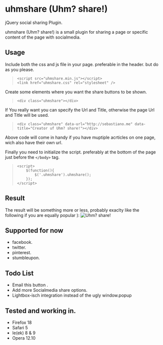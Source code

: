 uhmshare (Uhm? share!)
========

jQuery social sharing Plugin.

uhmshare (Uhm? share!) is a small plugin for sharing a page or specific content of the page with socialmedia. 

Usage
-------------
Include both the css and js file in your page. preferable in the header. but do as you please.
>     <script src="uhmshare.min.js"></script>
>     <link href="uhmshare.css" rel="stylesheet" />

Create some elements where you want the share buttons to be shown.
>     <div class="uhmshare"></div>

If You really want you can specify the Url and Title, otherwise the page Url and Title will be used.
>     <div class="uhmshare" data-url="http://sebastiano.me" data-title="Creator uf Uhm? share!"></div>

Above code will come in handy if you have muptiple acrticles on one page, wich also have their own url.

Finally you need to initialize the script. preferably at the bottom of the page just before the <code>&lt;/body&gt;</code> tag.
>     <script>
>         $(function(){
>             $('.uhmshare').uhmshare();
>         });
>     </script>

Result 
-------------
The result will be something more or less, probably exaclty like the following if you are equally popular ):
![Uhm? share!](http://sebastiano.me/wp-content/uploads/2013/01/uhmshare.png)

Supported for now
-------------
+   facebook.
+   twitter.
+   pinterest.
+   stumbleupon.

Todo List
-------------
+   Email this button . 
+   Add more Socialmedia share options. 
+   Lightbox-isch integration instead of the ugly window.popup  

Tested and working in.
-------------
+   Firefox 18
+   Safari 5
+   Ie(ek) 8 & 9
+   Opera 12.10

